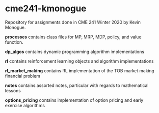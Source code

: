 # cme241-kmonogue

Repository for assignments done in CME 241 Winter 2020 by Kevin Monogue.

**processes** contains class files for MP, MRP, MDP, policy, and value function.

**dp_algos** contains dynamic programming algorithm implementations

**rl** contains reinforcement learning objects and algorithm implementations

**rl_market_making** contains RL implementation of the TOB market making financial problem

**notes** contains assorted notes, particular with regards to mathematical lessons

**options_pricing** contains implementation of option pricing and early exercise algorithms
